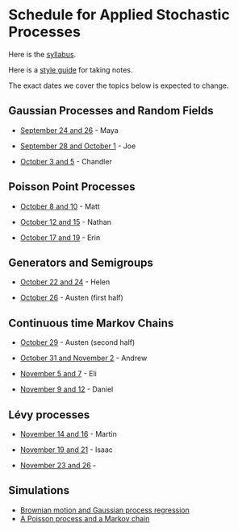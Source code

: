 # Schedule for Applied Stochastic Processes

Here is the [syllabus](syllabus.html).

Here is a [style guide](style.html) for taking notes.

The exact dates we cover the topics below is expected to change.

## Gaussian Processes and Random Fields

- [September 24 and 26](LectureNotes/Lectures/Fall2018/Lecture1/ASPLecture1.html) - Maya

- [September 28 and October 1](LectureNotes/Lectures/Fall2018/Lecture2/ASPLecture2.html) - Joe

- [October 3 and 5](LectureNotes/Lectures/Fall2018/Lecture3/ASPLecture3.html) - Chandler


## Poisson Point Processes

- [October 8 and 10](LectureNotes/Lectures/Fall2018/Lecture4/PPP_notes.html) - Matt

- [October 12 and 15](LectureNotes/Lectures/Fall2018/Lecture5/ASPLecture5.html) - Nathan

- [October 17 and 19](LectureNotes/Lectures/Fall2018/Lecture6/ASPlecturenotes.html) - Erin


## Generators and Semigroups

- [October 22 and 24](LectureNotes/Lectures/Fall2018/Lecture7/ASPLecture7.html) - Helen

- [October 26](LectureNotes/Lectures/Fall2018/Lecture8/ASPLecture8.html) - Austen (first half)

## Continuous time Markov Chains

- [October 29](LectureNotes/Lectures/Fall2018/Lecture8/ASPLecture8.html) - Austen (second half)

- [October 31 and November 2](LectureNotes/Lectures/Fall2018/Lecture9/ASPLecture9.html) - Andrew

- [November 5 and 7](LectureNotes/Lectures/Fall2018/Lecture10/ASPLecture10.html) - Eli

- [November 9 and 12](LectureNotes/Lectures/Fall2018/Lecture11/ASPLecture11.html) - Daniel

## Lévy processes

- [November 14 and 16](LectureNotes/Lectures/Fall2018/Lecture12/ASPLecture12.html) - Martin

- [November 19 and 21](LectureNotes/Lectures/Fall2018/Lecture13/ASPLecture13.html) - Isaac

- [November 23 and 26]() - 

## Simulations

- [Brownian motion and Gaussian process regression](demos/gaussian_processes.html)
- [A Poisson process and a Markov chain](demos/poisson.html)
